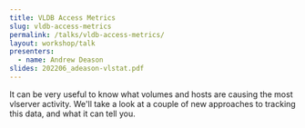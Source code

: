 ```yaml
---
title: VLDB Access Metrics
slug: vldb-access-metrics
permalink: /talks/vldb-access-metrics/
layout: workshop/talk
presenters:
  - name: Andrew Deason
slides: 202206_adeason-vlstat.pdf
---
```


It can be very useful to know what volumes and hosts are causing the most
vlserver activity. We'll take a look at a couple of new approaches to tracking
this data, and what it can tell you.

